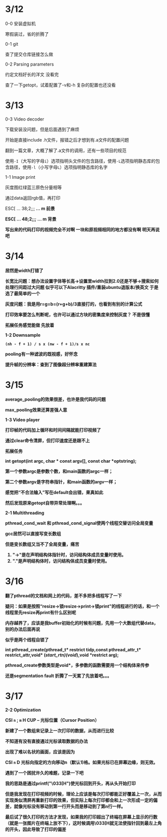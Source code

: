 # 3/12

0-0 安装虚拟机

寒假装过，省的折腾了

0-1 git

查了提交仓库链接怎么做

0-2 Parsing parameters 

约定文档好长的洋文 没看完

查了一下getopt，试着配置了-v和-h 复杂的配置也还没看

# 3/13

0-3  Video decoder

下载安装没问题，但是后面遇到了麻烦

开始是直接include .h文件，报错之后才想到有.a文件的配置问题

翻到一篇文章，大概了解了.a文件的调用，还有一些项目的规范

使用`-I`（大写的字母`i`）选项指明头文件的包含路径，使用`-L`选项指明静态库的包含路径，使用`-l`（小写字母`L`）选项指明静态库的名字

1-1 Image print

灰度图红绿蓝三原色分量相等

通过data返回rgb值，再打印

ESC[ … 38;2;<r>;<g>;<b> … m 前景

ESC[ … 48;2;<r>;<g>;<b> … m 背景

写出来的代码打印的视频完全不对啊 一块和原视频相同的地方都没有啊 明天再说吧

# 3/14 

居然是width打错了

长宽比问题：想办法设置字体等长高->设置里width拉到2.0还是不够->搜索如何处理行间距过大问题 似乎可以下Alacritty 插件/重装ubuntu退版本/换英文 于是选了最简单的一个

灰度问题：我是用r=g=b=(r+g+b)/3直接打的，也看到有别的计算公式 

打印效率要怎么判断呢，也许可以通过方块的密集度来控制灰度？ 不是很懂

拓展任务感觉能做 先放着

1-2 Downsample

```
(nh - f + 1) / s x (nw - f + 1)/s x nc
```

pooling有一种滤波的既视感，好怀念

提升帧的分辨率：查到了图像超分辨率重建算法

# 3/15

average_pooling的效果很差，也许是我代码的问题

max_pooling效果还算差强人意

1-3 Video player

打印帧的代码加上循环和时间间隔就能打印视频了

通过clear命令清屏，但打印速度还是跟不上

拓展任务

int getopt(int argc, char * const argv[], const char *optstring);

第一个参数argc是参数个数，和main函数的argc一样；

第二个参数argv是字符串指针，和main函数的argv一样；

感觉把“不合法输入”写在default会出错，果真如此

然后发现原来getopt自带异常处理啊。。。

2-1 Multithreading

pthread_cond_wait 和 pthread_cond_signal使两个线程交替访问全局变量

gcc居然可以直接写变长数组

但是变长数组又当不了全局变量，痛苦

1. "->"是在声明结构体指针时，访问结构体成员变量时使用。
2. "."是声明结构体时，访问结构体成员变量时使用。

# 3/16

翻了pthread的文档和网上的代码，差不多把多线程写了一下

疑问：如果是按照“resize->锁resize->print->锁print”的线程进行的话，和一个线程里先resize再print有什么区别呢

内存越界了，应该是我buffer初始化的时候有问题，先用一个大数组代替data，别的办法后面再说

似乎是两个线程自锁了

int pthread_create(pthread_t* restrict tidp,const pthread_attr_t* restrict_attr,void* (*start_rtn)(void*),void *restrict arg);

pthread_create参数类型是void*，多参数的函数需要用一个结构体来传参

还是segmentation fault 折腾了一天累了先放着吧。。。

# 3/17

2-2 Optimization

CSI `n` ; `m` H CUP – 光标位置（Cursor Position）

新建了一个数组来记录上一次打印的数据，从而进行比较

不知道有没有直接通过光标读取数据的办法

出现了难以名状的画面，应该是因为

CSI `n` D 光标向指定的方向移动n（默认1)格。如果光标已在屏幕边缘，则无效。

遇到了一个困扰许久的难题，记录一下吧

我的思路是通过printf("\033[H")使光标回到开头，再从头开始打印

但是我发现在打印视频的时候，理论上应该是每次打印都能正好覆盖上一次，从而实现类似清屏再重新打印的效果，但实际上每次打印都会和上一次形成一定的偏差，就像光标没有移动到第一行开头而是移动到了第n行一样。

最后试了很久打印的方法才发现，如果我的打印超出了终端在屏幕上显示的行数（就是一张图片在终端上放不下），这时候调用\033[H就无法使指针回到最左上角的开头，因此导致了打印的偏差

